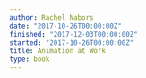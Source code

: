 ```yaml
---
author: Rachel Nabors
date: "2017-10-26T00:00:00Z"
finished: "2017-12-03T00:00:00Z"
started: "2017-10-26T00:00:00Z"
title: Animation at Work
type: book
---
```

